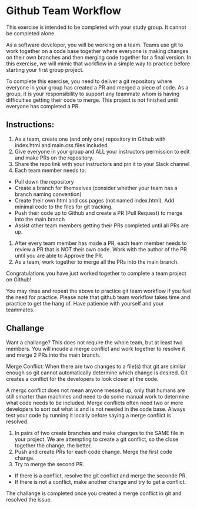 # Github Team Workflow

This exercise is intended to be completed with your study group.  It cannot be completed alone.

As a software developer, you will be working on a team.  Teams use git to work together on a code base together where everyone is making changes on their own branches and then merging code together for a final version. In this exercise, we will mimic that workflow in a simple way to practice before starting your first group project.

To complete this exercise, you need to deliver a git repository where everyone in your group has created a PR and merged a piece of code.  As a group, it is your responsibility to support any teammate whom is having difficulties getting their code to merge.  This project is not finished until everyone has completed a PR.

## Instructions:

1. As a team, create one (and only one) repository in Github with index.html and main.css files included.
1. Give everyone in your group and ALL your instructors permission to edit and make PRs on the repository.
1. Share the repo link with your instructors and pin it to your Slack channel
1. Each team member needs to:
  - Pull down the repository
  - Create a branch for themselves (consider whether your team has a branch naming convention)
  - Create their own html and css pages (not named index.html).  Add minimal code to the files for git tracking.  
  - Push their code up to Github and create a PR (Pull Request) to merge into the main branch
  - Assist other team members getting their PRs completed until all PRs are up.
1. After every team member has made a PR, each team member needs to review a PR that is NOT their own code. Work with the author of the PR until you are able to Approve the PR.
1. As a team, work together to merge all the PRs into the main branch.  

Congratulations you have just worked together to complete a team project on Github!

You may rinse and repeat the above to practice git team workflow if you feel the need for practice.  Please note that github team workflow takes time and practice to get the hang of.  Have patience with yourself and your teammates.

## Challange 

Want a challange?  This does not require the whole team, but at least two members.  You will incude a merge conflict and work together to resolve it and merge 2 PRs into the main branch.

Merge Conflict:  When there are two changes to a file(s) that git are similar enough so git cannot automatically determine which change is desired.  Git creates a conflict for the developers to look closer at the code.  

A mergc conflict does not mean anyone messed up, only that humans are still smarter than machines and need to do some manual work to determine what code needs to be included.  Merge conflicts often need two or more developers to sort out what is and is not needed in the code base.  Always test your code by running it locally before saying a merge conflict is resolved.

1. In pairs of two create branches and make changes to the SAME file in your project. We are attempting to create a git conflict, so the close together the change, the better.
1. Push and create PRs for each code change.  Merge the first code change.
1. Try to merge the second PR.  
  - If there is a conflict, resolve the git conflict and merge the seconde PR.
  - If there is not a conflict, make another change and try to get a conflict.

The challange is completed once you created a merge conflict in git and resolved the issue.